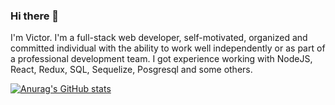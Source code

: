 ### Hi there 👋

I'm Victor. I'm a full-stack web developer, self-motivated, organized and committed individual with the ability to work well independently or as part of a professional development team.
I got experience working with NodeJS, React, Redux, SQL, Sequelize, Posgresql and some others. 

[![Anurag's GitHub stats](https://github-readme-stats.vercel.app/api?username=bukaro8)](https://github.com/bukaro8/github-readme-stats)
